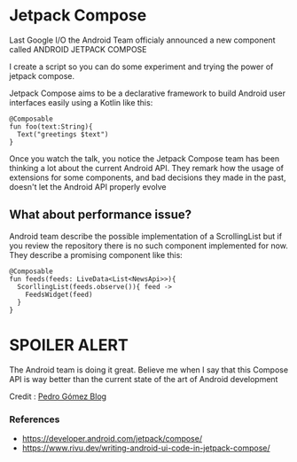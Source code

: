 # Jetpack Compose

Last Google I/O the Android Team officialy announced a new component called ANDROID JETPACK COMPOSE

I create a script so you can do some experiment and trying the power of jetpack compose.

Jetpack Compose aims to be a declarative framework to build Android user interfaces easily using a Kotlin like this:

```
@Composable
fun foo(text:String){
  Text("greetings $text")
}
```

Once you watch the talk, you notice the Jetpack Compose team has been thinking a lot about the current Android API. They remark how the usage of extensions for some components, and bad decisions they made in the past, doesn't let the Android API properly evolve

## What about performance issue?
Android team describe the possible implementation of a ScrollingList but if you review the repository there is no such component implemented for now. They describe a promising component like this:

```
@Composable
fun feeds(feeds: LiveData<List<NewsApi>>){
  ScorllingList(feeds.observe()){ feed ->
    FeedsWidget(feed)
  }
}
```

# **SPOILER ALERT**
The Android team is doing it great. Believe me when I say that this Compose API is way better than the current state of the art of Android development


Credit : [Pedro Gómez Blog](https://blog.karumi.com/android-jetpack-compose-review/)

### References
- https://developer.android.com/jetpack/compose/
- https://www.rivu.dev/writing-android-ui-code-in-jetpack-compose/
